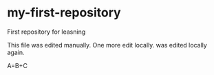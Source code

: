 # my-first-repository
First repository for leasning

This file was edited manually. One more edit locally. was edited locally again.


A=B+C
